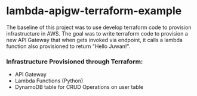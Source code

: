 # lambda-apigw-terraform-example
The baseline of this project was to use develop terraform code to provision infrastructure in AWS.  The goal was to write terraform code to provision a new API Gateway that when gets invoked via endpoint, it calls a lambda function also provisioned to return "Hello Juwan!".

<h3>Infrastructure Provisioned through Terraform:</h3>

<ul>
  <li>API Gateway</li>
  <li>Lambda Functions (Python)</li>
  <li>DynamoDB table for CRUD Operations on user table</li>
</ul>
